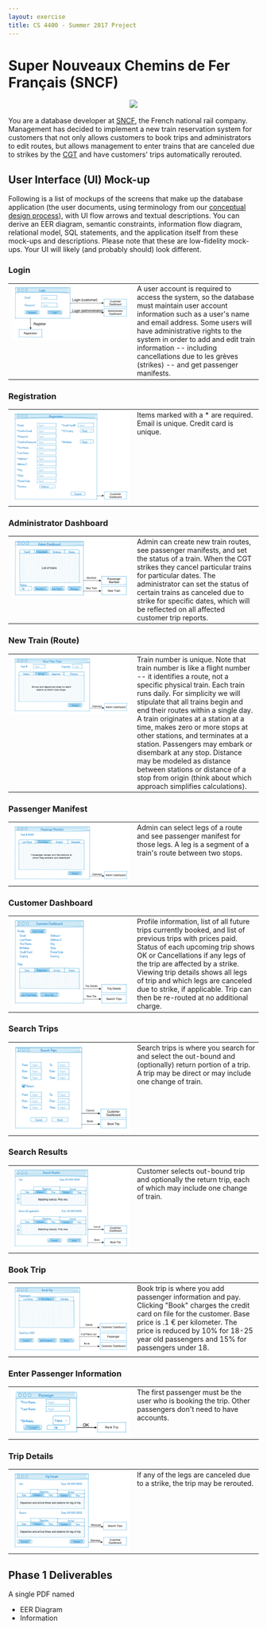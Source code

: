 ```yaml
---
layout: exercise
title: CS 4400 - Summer 2017 Project
---
```


# Super Nouveaux Chemins de Fer Français (SNCF)

<center>
<img src="https://upload.wikimedia.org/wikipedia/commons/5/57/Carte_TGV.svg" height="400px" />
</center>

You are a database developer at [SNCF](http://www.sncf.com/), the French national rail company. Management has decided to implement a new train reservation system for customers that not only allows customers to book trips and administrators to edit routes, but allows management to enter trains that are canceled due to strikes by the [CGT](http://www.cgt.fr/) and have customers' trips automatically rerouted.

## User Interface (UI) Mock-up

Following is a list of mockups of the screens that make up the database application (the user documents, using terminology from our [conceptual design process](../slides/conceptual-design-process.pdf)), with UI flow arrows and textual descriptions. You can derive an EER diagram, semantic constraints, information flow diagram, relational model, SQL statements, and the application itself from these mock-ups and descriptions. Please note that these are low-fidelity mock-ups. Your UI will likely (and probably should) look different.

### Login

<table>
<tr>
<td width="50%" valign="top">
<img src="login.png" alt="Login Screen" width="100%" />
</td>
<td width="50%" valign="top">
A user account is required to access the system, so the database must maintain user account information such as a user's name and email address. Some users will have administrative rights to the system in order to add and edit train information -- including cancellations due to les grèves (strikes) -- and get passenger manifests.
</td>
</tr>
</table>

### Registration

<table>
<tr>
<td width="50%" valign="top">
<img src="registration.png" alt="" width="100%" />
</td>
<td width="50%" valign="top">
Items marked with a * are required.
Email is unique. Credit card is unique.
</td>
</tr>
</table>

### Administrator Dashboard

<table>
<tr>
<td width="50%" valign="top">
<img src="admin-dashboard.png" alt="" width="100%" />
</td>
<td width="50%" valign="top">
Admin can create new train routes, see passenger manifests, and set the status of a train. When the CGT strikes they cancel particular trains for particular dates. The administrator can set the status of certain trains as canceled due to strike for specific dates, which will be reflected on all affected customer trip reports.
</td>
</tr>
</table>

### New Train (Route)

<table>
<tr>
<td width="50%" valign="top">
<img src="new-train.png" alt="" width="100%" />
</td>
<td width="50%" valign="top">
Train number is unique. Note that train number is like a flight number -- it identifies a route, not a specific physical train. Each train runs daily. For simplicity we will stipulate that all trains begin and end their routes within a single day. A train originates at a station at a time, makes zero or more stops at other stations, and terminates at a station. Passengers may embark or disembark at any stop. Distance may be modeled as distance between stations or distance of a stop from origin (think about which approach simplifies calculations).
</td>
</tr>
</table>

### Passenger Manifest

<table>
<tr>
<td width="50%" valign="top">
<img src="passenger-manifest.png" alt="" width="100%" />
</td>
<td width="50%" valign="top">
Admin can select legs of a route and see passenger manifest for those legs. A leg is a segment of a train's route between two stops.
</td>
</tr>
</table>

### Customer Dashboard

<table>
<tr>
<td width="50%" valign="top">
<img src="customer-dashboard.png" alt="" width="100%" />
</td>
<td width="50%" valign="top">
Profile information, list of all future trips currently booked, and list of previous trips with prices paid. Status of each upcoming trip shows OK or Cancellations if any legs of the trip are affected by a strike. Viewing trip details shows all legs of trip and which legs are canceled due to strike, if applicable. Trip can then be re-routed at no additional charge.
</td>
</tr>
</table>

### Search Trips

<table>
<tr>
<td width="50%" valign="top">
<img src="search-trips.png" alt="" width="100%" />
</td>
<td width="50%" valign="top">
Search trips is where you search for and select the out-bound and (optionally) return portion of a trip. A trip may be direct or may include one change of train.
</td>
</tr>
</table>

### Search Results

<table>
<tr>
<td width="50%" valign="top">
<img src="search-results.png" alt="" width="100%" />
</td>
<td width="50%" valign="top">
Customer selects out-bound trip and optionally the return trip, each of which may include one change of train.
</td>
</tr>
</table>


### Book Trip

<table>
<tr>
<td width="50%" valign="top">
<img src="book-trip.png" alt="" width="100%" />
</td>
<td width="50%" valign="top">
Book trip is where you add passenger information and pay. Clicking "Book" charges the credit card on file for the customer. Base price is .1 € per kilometer. The price is reduced by 10% for 18-25 year old passengers and 15% for passengers under 18.
</td>
</tr>
</table>

### Enter Passenger Information

<table>
<tr>
<td width="50%" valign="top">
<img src="passenger.png" alt="" width="100%" />
</td>
<td width="50%" valign="top">
The first passenger must be the user who is booking the trip. Other passengers don't need to have accounts.
</td>
</tr>
</table>

### Trip Details

<table>
<tr>
<td width="50%" valign="top">
<img src="trip-details.png" alt="" width="100%" />
</td>
<td width="50%" valign="top">
If any of the legs are canceled due to a strike, the trip may be rerouted.
</td>
</tr>
</table>

## Phase 1 Deliverables

A single PDF named
- EER Diagram
- Information
